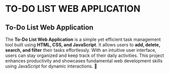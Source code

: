 #  TO-DO LIST WEB APPLICATION
## To-Do List Web Application  

The **To-Do List Web Application** is a simple yet efficient task management tool built using **HTML, CSS, and JavaScript**. It allows users to **add, delete, search, and filter** their tasks effortlessly. With an intuitive user interface, users can stay organized and keep track of their daily activities. This project enhances productivity and showcases fundamental web development skills using JavaScript for dynamic interactions. 🚀
